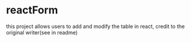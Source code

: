 # reactForm
this project allows users to add and modify the table in react, credit to the original writer(see in readme)
